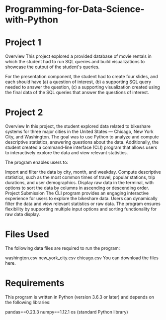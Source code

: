 # Programming-for-Data-Science-with-Python

# Project 1
Overview
This project explored a provided database of movie rentals in which the student had to run SQL queries and build visualizations to showcase the output of the student's queries.

For the presentation component, the student had to create four slides, and each should have (a) a question of interest, (b) a supporting SQL query needed to answer the question, (c) a supporting visualization created using the final data of the SQL queries that answer the questions of interest.

# Project 2
Overview
In this project, the student explored data related to bikeshare systems for three major cities in the United States — Chicago, New York City, and Washington. The goal was to use Python to analyze and compute descriptive statistics, answering questions about the data. Additionally, the student created a command-line interface (CLI) program that allows users to interactively explore the data and view relevant statistics.

The program enables users to:

Import and filter the data by city, month, and weekday.
Compute descriptive statistics, such as the most common times of travel, popular stations, trip durations, and user demographics.
Display raw data in the terminal, with options to sort the data by columns in ascending or descending order.
Project Submission
The CLI program provides an engaging interactive experience for users to explore the bikeshare data. Users can dynamically filter the data and view relevant statistics or raw data. The program ensures flexibility by supporting multiple input options and sorting functionality for raw data display.

# Files Used
The following data files are required to run the program:

washington.csv
new_york_city.csv
chicago.csv
You can download the files here.

# Requirements
This program is written in Python (version 3.6.3 or later) and depends on the following libraries:

pandas==0.23.3
numpy==1.12.1
os (standard Python library)
